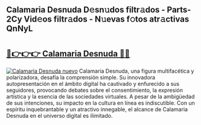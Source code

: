 ## Calamaria Desnuda D𝚎sn𝚞dos filtr𝚊dos - Parts-2Cy Vid𝚎os filtr𝚊dos - N𝚞evas f𝚘tos atr𝚊ctivas QnNyL

# <h2><a href="http://mbabdyf.tromn.icu/?c=Calamaria+Desnuda">🔗👉👉👉 Calamaria Desnuda 🔗🔗</a></h2>

[![Calamaria Desnuda nuevo](https://i.imgur.com/pEAQMta.gif)](http://mbabdyf.tromn.icu/?c=Calamaria+Desnuda)
Calamaria Desnuda, una figura multifacética y polarizadora, desafía la comprensión simple. Su innovadora autopresentación en el ámbito digital ha cautivado y enfurecido a sus seguidores, provocando debates sobre el consentimiento, la expresión artística y la esencia de las sociedades virtuales. A pesar de la ambigüedad de sus intenciones, su impacto en la cultura en línea es indiscutible. Con un espíritu inquebrantable y un atractivo innegable, el alcance de Calamaria Desnuda en el universo digital es ilimitado.
